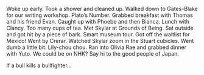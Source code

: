 Woke up early. Took a shower and cleaned up. Walked down to Gates-Blake for our writing workshop. Plato’s Number. Grabbed breakfast with Thomas and his friend Evan. Caught up with Phoebe and then Bianca. Lunch with Clancy. Too many cups of tea. Met Skylar at Grounds of Being. Sat outside and got hit by a piece of bark. Smart museum tour. Got off the waitlist for Mexico\! Went by Crerar. Watched Skylar zoom in the Stuart cubicles. Went dumb a little bit. Lily-chou chou. Ran into Olivia Rae and grabbed dinner with Yuto. We could be on NHK? Say hi to the good people of Japan. 

If a bull kills a bullfighter…
